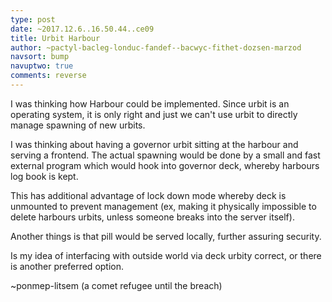 ```yaml
---
type: post
date: ~2017.12.6..16.50.44..ce09
title: Urbit Harbour
author: ~pactyl-bacleg-londuc-fandef--bacwyc-fithet-dozsen-marzod
navsort: bump
navuptwo: true
comments: reverse
---
```


I was thinking how Harbour could be implemented. Since urbit is an operating system, it is only right and just we can't use urbit to directly manage spawning of new urbits.

I was thinking about having a governor urbit sitting at the harbour and serving a frontend. The actual spawning would be done by a small and fast external program which would hook into governor deck, whereby harbours log book is kept.

This has additional advantage of lock down mode whereby deck is unmounted to prevent management (ex, making it physically impossible to delete harbours urbits, unless someone breaks into the server itself).

Another things is that pill would be served locally, further assuring security.

Is my idea of interfacing with outside world via deck urbity correct, or there is another preferred option.

~ponmep-litsem (a comet refugee until the breach)